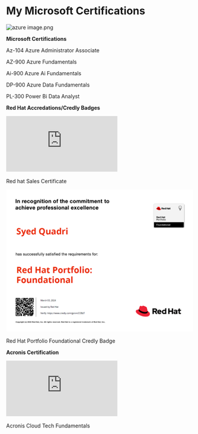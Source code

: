 # My Microsoft Certifications



![azure image.png](https://github.com/ssquadri/My-Microsoft-Certifications/blob/b50abe8ee46eaa2f14def6b9352d9151c3359df8/azure%20image.png)



**Microsoft Certifications**

Az-104 Azure Administrator Associate

AZ-900 Azure Fundamentals

Ai-900 Azure Ai Fundamentals

DP-900 Azure Data Fundamentals

PL-300 Power Bi Data Analyst 

**Red Hat Accredations/Credly Badges**

![RHEL Sales Certificate.pdf](https://github.com/ssquadri/All-of-My-Certifications/blob/484638d015eb42987fe5aa0e5f3b72afeca8c5f2/RHEL%20Sales%20Certificate.pdf)

Red hat Sales Certificate 

![Red Hat Portfolio Foundational.png](https://github.com/ssquadri/All-of-My-Certifications/blob/484638d015eb42987fe5aa0e5f3b72afeca8c5f2/Red%20Hat%20Portfolio%20Foundational.png)

Red Hat Portfolio Foundational Credly Badge


**Acronis Certification**

![Acronis CTF.pdf](https://github.com/ssquadri/All-of-My-Certifications/blob/484638d015eb42987fe5aa0e5f3b72afeca8c5f2/Acronis%20CTF.pdf)

Acronis Cloud Tech Fundamentals
